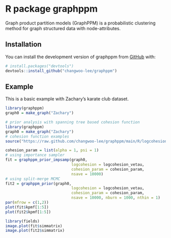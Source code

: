 
<!-- README.md is generated from README.Rmd. Please edit that file -->

# R package graphppm

<!-- badges: start -->
<!-- badges: end -->

Graph product partition models (GraphPPM) is a probabilistic clustering
method for graph structured data with node-attributes.

## Installation

You can install the development version of graphppm from
[GitHub](https://github.com/) with:

``` r
# install.packages("devtools")
devtools::install_github("changwoo-lee/graphppm")
```

## Example

This is a basic example with Zachary’s karate club dataset.

``` r
library(graphppm)
graph0 = make_graph("Zachary")

# prior analysis with spanning tree based cohesion function 
library(graphppm)
graph0 = make_graph("Zachary")
# cohesion function examples
source("https://raw.github.com/changwoo-lee/graphppm/main/R/logcohesions.R")

cohesion_param = list(alpha = 1, psi = 1)
# using importance sampler
fit = graphppm_prior_impsamp(graph0, 
                             logcohesion = logcohesion_vetau, 
                             cohesion_param = cohesion_param, 
                             nsave = 10000)
# using split-merge MCMC
fit2 = graphppm_prior(graph0, 
                             logcohesion = logcohesion_vetau, 
                             cohesion_param = cohesion_param, 
                             nsave = 10000, nburn = 1000, nthin = 1)
par(mfrow = c(1,2))
plot(fit$kpmf[1:5])
plot(fit2$kpmf[1:5])

library(fields)
image.plot(fit$simmatrix)
image.plot(fit2$simmatrix)
```
